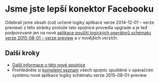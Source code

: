 <properties
   pageTitle="Použití konektor Facebooku v aplikacích pro použití logických operátorů | Aplikace služby Microsoft Azure"
   description="Postup vytvoření a konfigurace konektor Facebooku nebo rozhraní API aplikace a její použití v aplikaci logiky v aplikaci služby Azure"
   services="logic-apps"
   documentationCenter=".net,nodejs,java"
   authors="msftman"
   manager="erikre"
   editor=""/>

<tags
   ms.service="logic-apps"
   ms.devlang="multiple"
   ms.topic="article"
   ms.tgt_pltfrm="na"
   ms.workload="integration"
   ms.date="04/19/2016"
   ms.author="deonhe"/>


# <a name="weve-improved-the-facebook-connector"></a>Jsme jste lepší konektor Facebooku 

Odebrali jsme obsah (což určené logiky aplikace verze 2014-12-01 – verze preview) z této stránky protože tato spojnice provedla upgrade a je teď podporované jen na nové [aplikace použití logických operátorů schématu verze 2015-08-01 – verze preview](./app-service-logic-schema-2015-08-01.md) a v novějších verzích. 


## <a name="next-steps"></a>Další kroky    

- [Další informace o této nové spojnice](../connectors/connectors-create-api-facebook.md)
- Prohlédněte si [kompletní seznam](../connectors/apis-list.md) všech spojnic spuštěné v operačním systému nové aplikace logiky schématu verze 2015-08-01-preview  